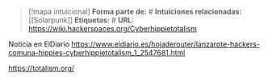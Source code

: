 > [!mapa intuicional]
> **Forma parte de:** #
> **Intuiciones relacionadas:** [[Solarpunk]]
> **Etiquetas:** #
> **URL:** https://wiki.hackerspaces.org/Cyberhippietotalism

Noticia en ElDiario https://www.eldiario.es/hojaderouter/lanzarote-hackers-comuna-hippies-cyberhippietotalism_1_2547681.html

https://totalism.org/




